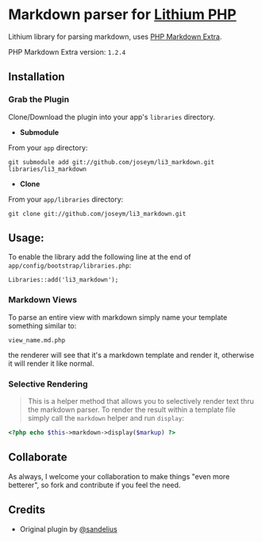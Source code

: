 # Markdown parser for [Lithium PHP](http://lithify.me)
Lithium library for parsing markdown, uses [PHP Markdown Extra](http://michelf.com/projects/php-markdown/extra/).

PHP Markdown Extra version: `1.2.4`

## Installation

### Grab the Plugin

Clone/Download the plugin into your app's ``libraries`` directory.

* __Submodule__

From your `app` directory:

	git submodule add git://github.com/joseym/li3_markdown.git libraries/li3_markdown

* __Clone__

From your `app/libraries` directory:

	git clone git://github.com/joseym/li3_markdown.git


## Usage:
To enable the library add the following line at the end of `app/config/bootstrap/libraries.php`:

    Libraries::add('li3_markdown');

### Markdown Views

To parse an entire view with markdown simply name your template something similar to:

~~~
view_name.md.php
~~~

the renderer will see that it's a markdown template and render it, otherwise it will render it like normal.

### Selective Rendering

> This is a helper method that allows you to selectively render text thru the markdown parser.
To render the result within a template file simply call the `markdown` helper and run `display`:

~~~ php
<?php echo $this->markdown->display($markup) ?>
~~~

## Collaborate
As always, I welcome your collaboration to make things "even more betterer", so fork and contribute if you feel the need.

## Credits

- Original plugin by [@sandelius](https://github.com/sandelius)